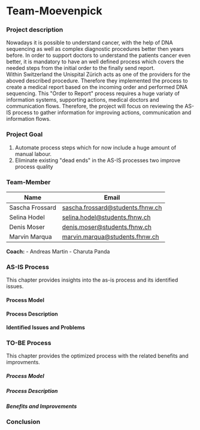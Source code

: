 # Team-Moevenpick

### Project description
Nowadays it is possible to understand cancer, with the help of DNA sequencing as well as complex diagnostic procedures better then years before. In order to support doctors to understand the patients cancer even better, it is mandatory to have an well defined process which covers the needed steps from the initial order to the finally send report.  
Within Switzerland the Unispital Zürich acts as one of the providers for the aboved described procedure. Therefore they implemented the process to create a medical report based on the incoming order and performed DNA sequencing. This "Order to Report" process requires a huge variaty of information systems, supporting actions, medical doctors and communication flows. Therefore, the project will focus on reviewing the AS-IS process to gather information for improving actions, communication and information flows. 

### Project Goal
1. Automate process steps which for now include a huge amount of manual labour. 
2. Eliminate existing "dead ends" in the AS-IS processes two improve process quality 

### Team-Member
|Name|Email|
|----------|---------------|
|Sascha Frossard|sascha.frossard@students.fhnw.ch|
|Selina Hodel|selina.hodel@students.fhnw.ch|
|Denis Moser|denis.moser@students.fhnw.ch|
|Marvin Marqua|marvin.marqua@students.fhnw.ch|  
  
**Coach:**
    - Andreas Martin
    - Charuta Panda

### AS-IS Process
This chapter provides insights into the as-is process and its identified issues. 

#### Process Model

#### Process Description

#### Identified Issues and Problems

### TO-BE Process
This chapter provides the optimized process with the related benefits and improvments.

##### Process Model

##### Process Description

##### Benefits and Improvements

### Conclusion